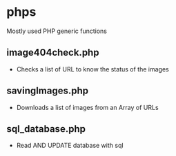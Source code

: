 # phps
Mostly used PHP generic functions

## image404check.php
* Checks a list of URL to know the status of the images

## savingImages.php
* Downloads a list of images from an Array of URLs

## sql_database.php
* Read AND UPDATE database with sql

